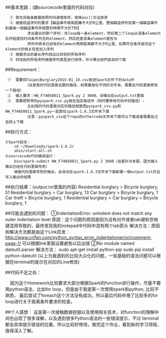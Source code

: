 
##基本思路：(跟sourcecode里面的代码对应)

      ①	首先将每条数据按照时间递增排序，使用asc()方法排序
      ②	根据窃盗序列的要求【竊盜事件兩兩距離不大於R公里，整個竊盜序列從第一個竊盜事件到最後一個竊盜事件所經歷的時間不大於T秒】
              求出最长的那个序列：先loop每一条element，然后第二个loop从该条element后开始查找时间条件符合的element，然后检查该条element是否与
              序列中原本已经有的element两两距离都不大于R公里，如果符合条件就将这个element的相关信息加入序列
      ③	根据求出的最长序列找出比较短的所有序列
      ④	将找到的所有序列根据序列类型进行排序，并计算出他們各自的个数

##Requirement：

     ①	需要将TaipeiBurglary2015-01_10.csv放进Spark文件下的data中
             （这是我的代码里面设置的路径，如果要放在不同的文件夹，需要去代码里面修改一下路径）
     ②	输入要求：HW_F74058011_Spark.py 2 3600，会输出在output.txt里面
     ③	需要把附带的pyspark_csv.py放在指定路径中（同时要修改代码中的路径）:
              比如我的代码里面对应的路径就是把pyspark_csv.py和HW_F74058011_Spark.py一起放在spark-1.6.3文件夹下面
              注意：pyspark_csv这个repo的othercode文件夹下面可以下载或者需要自己去网上下载

##执行方式：

    ①Spark启动：
        cd ~/Downloads/spark-1.6.3/
        sbin/start-all.sh
    ②sourcecode代码编译运行：
        bin/spark-submit HW_F74058011_Spark.py 2 3600（这是针对本题，因为输入输出已经在代码里面写死）
        根据代码里面写死的输出，会自动在spark-1.6.3文件夹下面新建一個output.txt并且写入输出的结果

##执行结果：(output.txt里面的内容)
     Residential burglary > Bicycle burglary, 51
     Residential burglary > Car burglary, 13
     Car burglary > Bicycle burglary, 1
     Car theft > Bicycle burglary, 1
     Residential burglary > Car burglary > Bicycle burglary, 1

##可能会遇到的问题：
    ①IndentationError: unindent does not match any outer indentation level
      原因：这个问题的原因是因为没有对齐或者tab键和空格键混用导致的，最终发现我的notepad中代码中混有两个tab箭头
      解决方法：原因和解决方法都是由这个Link启发：http://www.crifan.com/python_syntax_error_indentationerror/comment-page-1/
                             可以根据link里面设置避免以后出错
    ②No module named dateutil.parser
      解决方法：
      sudo apt-get install python-pip 
      sudo pip install python-dateutil
     (以上为我遇到的比较大众化的问题，一些基础的语法问题可以根据在terminal的提示在对应的Line修改)

##代码不足之处：

     因为这个Homework比较要求大部分根据Spark的function进行操作，尽量不要用python语法，比如for loop，但是由于我是第一次使用spark和python,
     比较不熟悉， 最后尝试了foreach这个方法没有成功，所以最后代码中用了比较多的for loop进行关于距离条件要求的检查。

##个人感想：
      这是第一次接触数据挖掘以及使用相关技术，对function的理解中间也出现了很多误解，以及遇到很多Python语法的一些错误提示，不过
      terminal都会具体提示错误的位置，所以比较好修改，做完这个作业，看到新的学习领域，值得深入了解。
       
      

